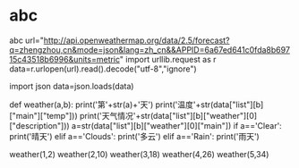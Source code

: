 # abc
abc
url="http://api.openweathermap.org/data/2.5/forecast?q=zhengzhou,cn&mode=json&lang=zh_cn&&APPID=6a67ed641c0fda8b69715c43518b6996&units=metric"
import urllib.request as r
data=r.urlopen(url).read().decode("utf-8","ignore")

import json
data=json.loads(data)

def weather(a,b):
    print('第'+str(a)+'天')
    print('温度'+str(data["list"][b]["main"]["temp"]))
    print('天气情况'+str(data["list"][b]["weather"][0]["description"]))
    a=str(data["list"][b]["weather"][0]["main"])
    if a=='Clear':
        print('晴天')
    elif a=='Clouds':
        print('多云')
    elif a=='Rain':
        print('雨天')
        
weather(1,2)
weather(2,10)
weather(3,18)
weather(4,26)
weather(5,34)
